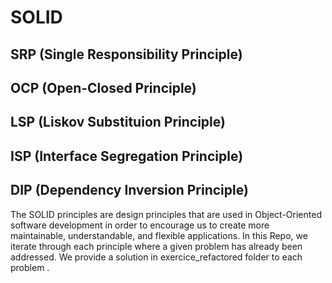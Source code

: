 # SOLID
## SRP (Single Responsibility Principle)
## OCP (Open-Closed Principle)
## LSP (Liskov Substituion Principle)
## ISP (Interface Segregation Principle)
## DIP (Dependency Inversion Principle)
The SOLID principles are design principles that are used in Object-Oriented software development in order to encourage us to create more maintainable, understandable, and flexible applications. 
In this Repo, we  iterate through each principle where a given problem has already been addressed. 
We provide a solution in exercice_refactored folder to each problem . 

